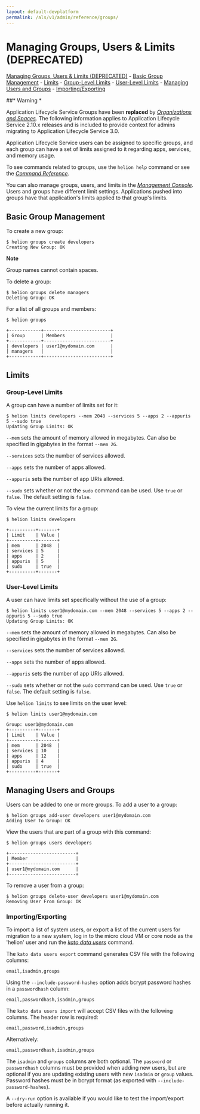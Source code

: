 ```yaml
---
layout: default-devplatform
permalink: /als/v1/admin/reference/groups/
---
```

<!--PUBLISHED-->

Managing Groups, Users & Limits (DEPRECATED)[](#managing-groups-users-limits-deprecated "Permalink to this headline")
===================================================================================================================
[Managing Groups, Users & Limits (DEPRECATED)](#)
    -   [Basic Group Management](#basic-group-management)
    -   [Limits](#limits)
        -   [Group-Level Limits](#group-level-limits)
        -   [User-Level Limits](#user-level-limits)
    -   [Managing Users and Groups](#managing-users-and-groups)
        -   [Importing/Exporting](#importing-exporting)



##* Warning *

Application Lifecycle Service Groups have been **replaced** by [*Organizations and
Spaces*](/als/v1/user/deploy/orgs-spaces/#orgs-spaces). The following
information applies to Application Lifecycle Service 2.10.x releases and is included to
provide context for admins migrating to Application Lifecycle Service 3.0.

Application Lifecycle Service users can be assigned to specific groups, and each group can
have a set of limits assigned to it regarding apps, services, and memory
usage.

To see commands related to groups, use the `helion help` command or see the [*Command
Reference*](/als/v1/user/reference/client-ref/#command-ref-client).

You can also manage groups, users, and limits in the [*Management
Console*](/als/v1/user/console/#management-console). Users and
groups have different limit settings. Applications pushed into groups
have that application's limits applied to that group's limits.

Basic Group Management[](#basic-group-management "Permalink to this headline")
-------------------------------------------------------------------------------

To create a new group:

    $ helion groups create developers
    Creating New Group: OK

**Note**

Group names cannot contain spaces.

To delete a group:

    $ helion groups delete managers
    Deleting Group: OK

For a list of all groups and members:

    $ helion groups

    +------------+-------------------------+
    | Group      | Members                 |
    +------------+-------------------------+
    | developers | user1@mydomain.com      |
    | managers   |                         |
    +------------+-------------------------+

Limits[](#limits "Permalink to this headline")
-----------------------------------------------

### Group-Level Limits[](#group-level-limits "Permalink to this headline")

A group can have a number of limits set for it:

    $ helion limits developers --mem 2048 --services 5 --apps 2 --appuris 5 --sudo true
    Updating Group Limits: OK

`--mem` sets the amount of memory allowed in
megabytes. Can also be specified in gigabytes in the format
`--mem 2G`.

`--services` sets the number of services allowed.

`--apps` sets the number of apps allowed.

`--appuris` sets the number of app URIs allowed.

`--sudo` sets whether or not the `sudo` command can be used. Use `true` or
`false`. The default setting is `false`.

To view the current limits for a group:

    $ helion limits developers

    +----------+-------+
    | Limit    | Value |
    +----------+-------+
    | mem      | 2048  |
    | services | 5     |
    | apps     | 2     |
    | appuris  | 5     |
    | sudo     | true  |
    +----------+-------+

### User-Level Limits[](#user-level-limits "Permalink to this headline")

A user can have limits set specifically without the use of a group:

    $ helion limits user1@mydomain.com --mem 2048 --services 5 --apps 2 --appuris 5 --sudo true
    Updating Group Limits: OK

`--mem` sets the amount of memory allowed in
megabytes. Can also be specified in gigabytes in the format
`--mem 2G`.

`--services` sets the number of services allowed.

`--apps` sets the number of apps allowed.

`--appuris` sets the number of app URIs allowed.

`--sudo` sets whether or not the `sudo` command can be used. Use `true` or
`false`. The default setting is `false`.

Use `helion limits` to see limits on the user
level:

    $ helion limits user1@mydomain.com

    Group: user1@mydomain.com
    +----------+-------+
    | Limit    | Value |
    +----------+-------+
    | mem      | 2048  |
    | services | 10    |
    | apps     | 12    |
    | appuris  | 4     |
    | sudo     | true  |
    +----------+-------+

Managing Users and Groups[](#managing-users-and-groups "Permalink to this headline")
-------------------------------------------------------------------------------------

Users can be added to one or more groups. To add a user to a group:

    $ helion groups add-user developers user1@mydomain.com
    Adding User To Group: OK

View the users that are part of a group with this command:

    $ helion groups users developers

    +-------------------------+
    | Member                  |
    +-------------------------+
    | user1@mydomain.com      |
    +-------------------------+

To remove a user from a group:

    $ helion groups delete-user developers user1@mydomain.com
    Removing User From Group: OK

### Importing/Exporting[](#importing-exporting "Permalink to this headline")

To import a list of system users, or export a list of the current users
for migration to a new system, log in to the micro cloud VM or core node
as the 'helion' user and run the [*kato data
users*](/als/v1/admin/reference/kato-ref/#kato-command-ref-data-users) command.

The `kato data users export` command generates CSV
file with the following columns:

    email,isadmin,groups

Using the `--include-password-hashes` option adds
bcrypt password hashes in a `passwordhash` column:

    email,passwordhash,isadmin,groups

The `kato data users import` will accept CSV files
with the following columns. The header row is required:

    email,password,isadmin,groups

Alternatively:

    email,passwordhash,isadmin,groups

The `isadmin` and `groups`
columns are both optional. The `password` or
`passwordhash` columns must be provided when adding
new users, but are optional if you are updating existing users with new
`isadmin` or `group` values.
Password hashes must be in bcrypt format (as exported with
`--include-password-hashes`).

A `--dry-run` option is available if you would like
to test the import/export before actually running it.